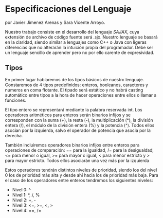 # Especificaciones del Lenguaje
por Javier Jimenez Arenas y Sara Vicente Arroyo.

Nuestro trabajo consiste en el desarrollo del lenguaje *SAJAX*, cuya extensión de archivo de código fuente será .sjx. 
Nuestro lenguaje se basará en la claridad, siendo similar a lenguajes como C++ o Java con ligeras diferencias que no alterarán la intuición propia del programador.
Debe ser un lenguaje sencillo de aprender pero no por ello carente de expresividad.

## Tipos
En primer lugar hablaremos de los tipos básicos de nuestro lenguaje. Constaremos de 4 tipos predefinidos: enteros, booleanos, caracteres y numeros en coma flotante.
El tipado será estático y no habrá casting automático entre tipos a la hora de hacer operaciones entre ellos o llamar a funciones.

El tipo entero se representará mediante la palabra reservada int. Los operadores aritméticos para enteros serán binarios infijos y se corresponden con la suma (+), la resta (-),
la multiplicación (\*), la división entera (/), el módulo de la división entera (%) y la potencia (^). Todos ellos asocian por la izquierda, salvo el operador de potencia
que asocia por la derecha.

También incluiremos operadores binarios infijos entre enteros para operaciones de comparación: == para la igualdad, /= para la desigualdad, <= para menor o igual, 
\>= para mayor o igual, < para menor estricto y > para mayor estricto. Todos ellos asociarán una vez más por la izquierda

Estos operadores tendrán distintos niveles de prioridad, siendo los del nivel 0 los de prioridad más alta y desde ahí hacia los de prioridad más baja. Para el caso de los operadores entre enteros tendremos los siguientes niveles:
* Nivel 0: ^
* Nivel 1: *, /, %
* Nivel 2: +, -
* Nivel 3: <=, >=, <, >
* Nivel 4: ==, /=

